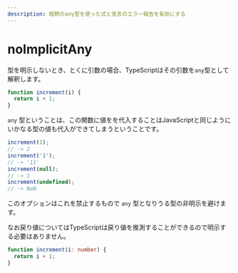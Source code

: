 ```yaml
---
description: 暗黙のany型を使った式と宣言のエラー報告を有効にする
---
```


# noImplicitAny

型を明示しないとき、とくに引数の場合、TypeScriptはその引数を`any`型として解釈します。

```typescript
function increment(i) {
  return i + 1;
}
```

`any` 型ということは、この関数に値をを代入することはJavaScriptと同じようにいかなる型の値も代入ができてしまうということです。

```typescript
increment(1);
// -> 2
increment('1');
// -> '11'
increment(null);
// -> 1
increment(undefined);
// -> NaN
```

このオプションはこれを禁止するもので `any` 型となりうる型の非明示を避けます。

なお戻り値についてはTypeScriptは戻り値を推測することができるので明示する必要はありません。

```typescript
function increment(i: number) {
  return i + 1;
}
```

